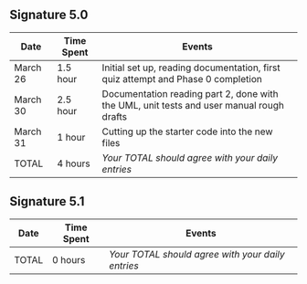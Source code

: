 
## Signature 5.0

| Date     | Time Spent | Events
|----------|------------|--------------------
| March 26 | 1.5 hour   | Initial set up, reading documentation, first quiz attempt and Phase 0 completion
| March 30 | 2.5 hour   | Documentation reading part 2, done with the UML, unit tests and user manual rough drafts
| March 31 | 1 hour     | Cutting up the starter code into the new files
| TOTAL    | 4 hours    | *Your TOTAL should agree with your daily entries*


## Signature 5.1

| Date        | Time Spent | Events
|-------------|------------|--------------------
| TOTAL       | 0 hours    | *Your TOTAL should agree with your daily entries*
